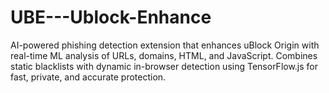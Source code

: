 # UBE---Ublock-Enhance
AI-powered phishing detection extension that enhances uBlock Origin with real-time ML analysis of URLs, domains, HTML, and JavaScript. Combines static blacklists with dynamic in-browser detection using TensorFlow.js for fast, private, and accurate protection.
